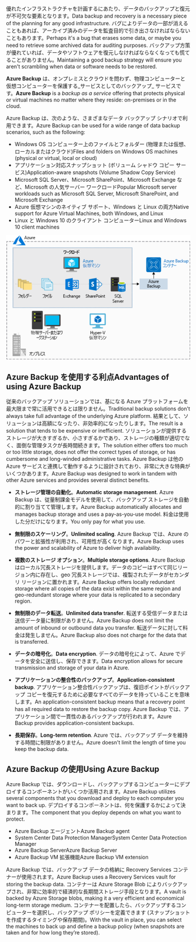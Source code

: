 <span data-ttu-id="b8035-101">優れたインフラストラクチャを計画するにあたり、データのバックアップと復元が不可欠な要素となります。</span><span class="sxs-lookup"><span data-stu-id="b8035-101">Data backup and recovery is a necessary piece of the planning for any good infrastructure.</span></span> <span data-ttu-id="b8035-102">バグによりデータの一部が消えることもあれば、アーカイブ済みのデータを監査目的で引き出さなければならないこともあります。</span><span class="sxs-lookup"><span data-stu-id="b8035-102">Perhaps it's a bug that erases some data, or maybe you need to retrieve some archived data for auditing purposes.</span></span> <span data-ttu-id="b8035-103">バックアップ方策が優れていれば、データやソフトウェアを復元しなければならなくなっても慌てることがありません。</span><span class="sxs-lookup"><span data-stu-id="b8035-103">Maintaining a good backup strategy will ensure you aren't scrambling when data or software needs to be restored.</span></span>

<span data-ttu-id="b8035-104">**Azure Backup** は、オンプレミスとクラウドを問わず、物理コンピューターと仮想コンピューターを保護する_サービスとしてのバックアップ_ サービスです。</span><span class="sxs-lookup"><span data-stu-id="b8035-104">**Azure Backup** is a _backup as a service_ offering that protects physical or virtual machines no matter where they reside: on-premises or in the cloud.</span></span>

<span data-ttu-id="b8035-105">Azure Backup は、次のような、さまざまなデータ バックアップ シナリオで利用できます。</span><span class="sxs-lookup"><span data-stu-id="b8035-105">Azure Backup can be used for a wide range of data backup scenarios, such as the following:</span></span>

- <span data-ttu-id="b8035-106">Windows OS コンピューター上のファイルとフォルダー (物理または仮想、ローカルまたはクラウド)</span><span class="sxs-lookup"><span data-stu-id="b8035-106">Files and folders on Windows OS machines (physical or virtual, local or cloud)</span></span>
- <span data-ttu-id="b8035-107">アプリケーション対応スナップショット (ボリューム シャドウ コピー サービス)</span><span class="sxs-lookup"><span data-stu-id="b8035-107">Application-aware snapshots (Volume Shadow Copy Service)</span></span>
- <span data-ttu-id="b8035-108">Microsoft SQL Server、Microsoft SharePoint、Microsoft Exchange など、Microsoft の人気サーバー ワークロード</span><span class="sxs-lookup"><span data-stu-id="b8035-108">Popular Microsoft server workloads such as Microsoft SQL Server, Microsoft SharePoint, and Microsoft Exchange</span></span>
- <span data-ttu-id="b8035-109">Azure 仮想マシンのネイティブ サポート、Windows と Linux の両方</span><span class="sxs-lookup"><span data-stu-id="b8035-109">Native support for Azure Virtual Machines, both Windows, and Linux</span></span>
- <span data-ttu-id="b8035-110">Linux と Windows 10 のクライアント コンピューター</span><span class="sxs-lookup"><span data-stu-id="b8035-110">Linux and Windows 10 client machines</span></span>

![フォルダー、ファイル、Exchange、SharePoint、SQL Server など、Azur 仮想マシンからのさまざまなワークロードを格納するために使用されている Azure Backup Vault を示す図。](../media/6-backup-server.png)

## <a name="advantages-of-using-azure-backup"></a><span data-ttu-id="b8035-112">Azure Backup を使用する利点</span><span class="sxs-lookup"><span data-stu-id="b8035-112">Advantages of using Azure Backup</span></span>

<span data-ttu-id="b8035-113">従来のバックアップ ソリューションでは、基になる Azure プラットフォームを最大限まで常に活用できるとは限りません。</span><span class="sxs-lookup"><span data-stu-id="b8035-113">Traditional backup solutions don't always take full advantage of the underlying Azure platform.</span></span> <span data-ttu-id="b8035-114">結果として、ソリューションは高額になったり、非効率的になったりします。</span><span class="sxs-lookup"><span data-stu-id="b8035-114">The result is a solution that tends to be expensive or inefficient.</span></span> <span data-ttu-id="b8035-115">ソリューションが提供するストレージが大きすぎるか、小さすぎるかであり、ストレージの種類が適切でなく、面倒な管理タスクが長時間続きます。</span><span class="sxs-lookup"><span data-stu-id="b8035-115">The solution either offers too much or too little storage, does not offer the correct types of storage, or has cumbersome and long-winded administrative tasks.</span></span> <span data-ttu-id="b8035-116">Azure Backup は他の Azure サービスと連携して動作するように設計されており、非常に大きな特典がいくつかあります。</span><span class="sxs-lookup"><span data-stu-id="b8035-116">Azure Backup was designed to work in tandem with other Azure services and provides several distinct benefits.</span></span>

- <span data-ttu-id="b8035-117">**ストレージ管理の自動化**。</span><span class="sxs-lookup"><span data-stu-id="b8035-117">**Automatic storage management**.</span></span> <span data-ttu-id="b8035-118">Azure Backup は、従量制課金モデルを使用して、バックアップ ストレージを自動的に割り当てて管理します。</span><span class="sxs-lookup"><span data-stu-id="b8035-118">Azure Backup automatically allocates and manages backup storage and uses a pay-as-you-use model.</span></span> <span data-ttu-id="b8035-119">料金は使用した分だけになります。</span><span class="sxs-lookup"><span data-stu-id="b8035-119">You only pay for what you use.</span></span>

- <span data-ttu-id="b8035-120">**無制限のスケーリング**。</span><span class="sxs-lookup"><span data-stu-id="b8035-120">**Unlimited scaling**.</span></span> <span data-ttu-id="b8035-121">Azure Backup では、Azure のパワーと拡張性が利用され、可用性が高くなります。</span><span class="sxs-lookup"><span data-stu-id="b8035-121">Azure Backup uses the power and scalability of Azure to deliver high availability.</span></span>

- <span data-ttu-id="b8035-122">**複数のストレージ オプション**。</span><span class="sxs-lookup"><span data-stu-id="b8035-122">**Multiple storage options**.</span></span> <span data-ttu-id="b8035-123">Azure Backup はローカル冗長ストレージを提供します。データのコピーはすべて同じリージョン内に存在し、geo 冗長ストレージでは、複製されたデータがセカンダリ リージョンに置かれます。</span><span class="sxs-lookup"><span data-stu-id="b8035-123">Azure Backup offers locally redundant storage where all copies of the data exist within the same region and geo-redundant storage where your data is replicated to a secondary region.</span></span>

- <span data-ttu-id="b8035-124">**無制限のデータ転送**。</span><span class="sxs-lookup"><span data-stu-id="b8035-124">**Unlimited data transfer**.</span></span> <span data-ttu-id="b8035-125">転送する受信データまたは送信データ量に制限がありません。</span><span class="sxs-lookup"><span data-stu-id="b8035-125">Azure Backup does not limit the amount of inbound or outbound data you transfer.</span></span> <span data-ttu-id="b8035-126">転送データに対して料金は発生しません。</span><span class="sxs-lookup"><span data-stu-id="b8035-126">Azure Backup also does not charge for the data that is transferred.</span></span>

- <span data-ttu-id="b8035-127">**データの暗号化**。</span><span class="sxs-lookup"><span data-stu-id="b8035-127">**Data encryption**.</span></span> <span data-ttu-id="b8035-128">データの暗号化によって、Azure でデータを安全に送信し、保存できます。</span><span class="sxs-lookup"><span data-stu-id="b8035-128">Data encryption allows for secure transmission and storage of your data in Azure.</span></span>

- <span data-ttu-id="b8035-129">**アプリケーションの整合性のバックアップ**。</span><span class="sxs-lookup"><span data-stu-id="b8035-129">**Application-consistent backup**.</span></span> <span data-ttu-id="b8035-130">アプリケーション整合性バックアップは、復旧ポイントがバックアップ コピーを復元するために必要なすべてのデータを持っていることを意味します。</span><span class="sxs-lookup"><span data-stu-id="b8035-130">An application-consistent backup means that a recovery point has all required data to restore the backup copy.</span></span> <span data-ttu-id="b8035-131">Azure Backup では、アプリケーション間で一貫性のあるバックアップが行われます。</span><span class="sxs-lookup"><span data-stu-id="b8035-131">Azure Backup provides application-consistent backups.</span></span>

- <span data-ttu-id="b8035-132">**長期保存**。</span><span class="sxs-lookup"><span data-stu-id="b8035-132">**Long-term retention**.</span></span> <span data-ttu-id="b8035-133">Azure では、バックアップ データを維持する時間に制限がありません。</span><span class="sxs-lookup"><span data-stu-id="b8035-133">Azure doesn't limit the length of time you keep the backup data.</span></span>

## <a name="using-azure-backup"></a><span data-ttu-id="b8035-134">Azure Backup の使用</span><span class="sxs-lookup"><span data-stu-id="b8035-134">Using Azure Backup</span></span>

<span data-ttu-id="b8035-135">Azure Backup では、ダウンロードし、バックアップするコンピューターにデプロイするコンポーネントがいくつか活用されます。</span><span class="sxs-lookup"><span data-stu-id="b8035-135">Azure Backup utilizes several components that you download and deploy to each computer you want to back up.</span></span> <span data-ttu-id="b8035-136">デプロイするコンポーネントは、何を保護するかによって決まります。</span><span class="sxs-lookup"><span data-stu-id="b8035-136">The component that you deploy depends on what you want to protect.</span></span>

- <span data-ttu-id="b8035-137">Azure Backup エージェント</span><span class="sxs-lookup"><span data-stu-id="b8035-137">Azure Backup agent</span></span>
- <span data-ttu-id="b8035-138">System Center Data Protection Manager</span><span class="sxs-lookup"><span data-stu-id="b8035-138">System Center Data Protection Manager</span></span>
- <span data-ttu-id="b8035-139">Azure Backup Server</span><span class="sxs-lookup"><span data-stu-id="b8035-139">Azure Backup Server</span></span>
- <span data-ttu-id="b8035-140">Azure Backup VM 拡張機能</span><span class="sxs-lookup"><span data-stu-id="b8035-140">Azure Backup VM extension</span></span>

<span data-ttu-id="b8035-141">Azure Backup では、バックアップ データの格納に Recovery Services コンテナーが使用されます。</span><span class="sxs-lookup"><span data-stu-id="b8035-141">Azure Backup uses a Recovery Services vault for storing the backup data.</span></span> <span data-ttu-id="b8035-142">コンテナーは Azure Storage Blob によりバックアップされ、非常に効率的で経済的な長期間ストレージ手段となります。</span><span class="sxs-lookup"><span data-stu-id="b8035-142">A vault is backed by Azure Storage blobs, making it a very efficient and economical long-term storage medium.</span></span> <span data-ttu-id="b8035-143">コンテナーを配置したら、バックアップするコンピューターを選択し、バックアップ ポリシーを定義できます (スナップショットを作成するタイミングや保存期間)。</span><span class="sxs-lookup"><span data-stu-id="b8035-143">With the vault in place, you can select the machines to back up and define a backup policy (when snapshots are taken and for how long they’re stored).</span></span>